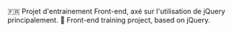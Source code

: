 🇫🇷 Projet d'entrainement Front-end, axé sur l'utilisation de jQuery principalement.
🏴󠁧󠁢󠁥󠁮󠁧󠁿 Front-end training project, based on jQuery.